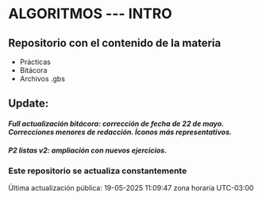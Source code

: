 # ALGORITMOS --- INTRO

## Repositorio con el contenido de la materia

- Prácticas
- Bitácora
- Archivos .gbs

## Update:

#### *Full actualización bitácora: corrección de fecha de 22 de mayo. Correcciones menores de redacción. Íconos más representativos.*

#### *P2 listas v2: ampliación con nuevos ejercicios.*

### Este repositorio se actualiza constantemente


Última actualización pública: 19-05-2025 11:09:47 zona horaria UTC-03:00
